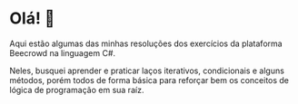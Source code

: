# Olá! :wave:

Aqui estão algumas das minhas resoluções dos exercícios da plataforma Beecrowd na linguagem C#. 

Neles, busquei aprender e praticar laços iterativos, condicionais e alguns métodos, porém todos de forma básica para reforçar bem os conceitos de lógica de programação em sua raíz. 

